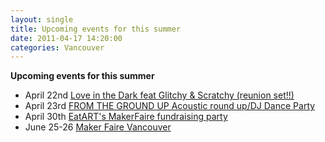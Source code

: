 ```yaml
---
layout: single
title: Upcoming events for this summer 
date: 2011-04-17 14:20:00
categories: Vancouver
---
```

<div><strong>Upcoming events for this summer </strong></div>
<ul>
	<li>April 22nd <a href="http://www.facebook.com/event.php?eid=195473433821256">Love in the Dark feat Glitchy &amp; Scratchy (reunion set!!)</a></li>
	<li>April 23rd <a href="http://www.facebook.com/event.php?eid=200722839950970">FROM THE GROUND UP Acoustic round up/DJ Dance Party</a></li>
	<li>April 30th <a href="http://www.eventbrite.com/event/1291148861">EatART's MakerFaire fundraising party</a></li>
	<li>June 25-26 <a href="http://makerfaire.ca/">Maker Faire Vancouver</a></li>
</ul>
&nbsp;
